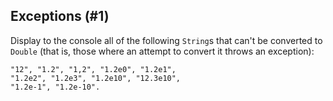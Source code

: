 ## Exceptions (#1)

Display to the console all of the following `String`s that can't be converted to
`Double` (that is, those where an attempt to convert it throws an exception):

```
"12", "1.2", "1,2", "1.2e0", "1.2e1",
"1.2e2", "1.2e3", "1.2e10", "12.3e10",
"1.2e-1", "1.2e-10".
```